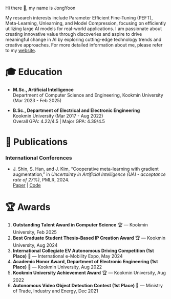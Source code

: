 
Hi there 👋, my name is JongYoon

My research interests include Parameter Efficient Fine-Tuning (PEFT), Meta-Learning, Unlearning, and Model Compression, focusing on efficiently utilizing large AI models for real-world applications. I am passionate about creating innovative value through discoveries and aspire to drive meaningful change in AI by exploring cutting-edge technology trends and creative approaches. For more detailed information about me, please refer to my [website](https://jjongyn.github.io/).


# 🎓 Education  

- **M.Sc., Artificial Intelligence**  
  Department of Computer Science and Engineering, Kookmin University (Mar 2023 - Feb 2025)

- **B.Sc., Department of Electrical and Electronic Engineering**  
  Kookmin University (Mar 2017 - Aug 2022)  
  Overall GPA: 4.22/4.5 | Major GPA: 4.39/4.5  

# 📜 Publications  

### International Conferences  
- J. Shin, S. Han, and J. Kim, “Cooperative meta-learning with gradient augmentation,” in *Uncertainty in Artificial Intelligence (UAI - acceptance rate of 27%)*, PMLR, 2024.  
  [Paper](https://arxiv.org/abs/2406.04639) | [Code](https://github.com/JJongyn/CML)
  
# 🏆 Awards  

1. **Outstanding Talent Award in Computer Science** 🏆 — Kookmin University, Feb 2025  
2. **Best Graduate Student Thesis-Based IP Creation Award** 🏆 — Kookmin University, Aug 2024  
3. **International Collegiate EV Autonomous Driving Competition (1st Place)** 🥇 — International e-Mobility Expo, May 2024  
4. **Academic Honor Award, Department of Electronic Engineering (1st Place)** 🥇 — Kookmin University, Aug 2022  
5. **Kookmin University Achievement Award** 🏆 — Kookmin University, Aug 2022  
6. **Autonomous Video Object Detection Contest (1st Place)** 🥇 — Ministry of Trade, Industry and Energy, Dec 2021  
